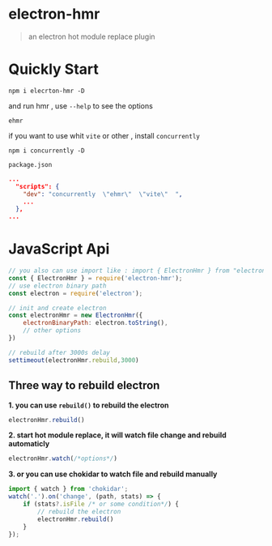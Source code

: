 # electron-hmr
> an electron hot module replace plugin

# Quickly Start

```shell
npm i elecrton-hmr -D
```
and run hmr , use `--help` to see the options
```
ehmr
```
if you want to use whit `vite` or other , install `concurrently`
```shell
npm i concurrently -D
```
`package.json`

```json
...
  "scripts": {
    "dev": "concurrently  \"ehmr\"  \"vite\"  ",
    ...
  },
...
```
# JavaScript Api

```js
// you also can use import like : import { ElectronHmr } from "electron-hmr"
const { ElectronHmr } = require('electron-hmr');
// use electron binary path
const electron = require('electron');

// init and create electron
const electronHmr = new ElectronHmr({
    electronBinaryPath: electron.toString(),
    // other options
})

// rebuild after 3000s delay
settimeout(electronHmr.rebuild,3000)
```
##  Three way to rebuild electron 

**1. you can use `rebuild()` to rebuild the electron**

```js
electronHmr.rebuild()
```
 **2. start hot module replace, it will watch file change and rebuild automaticly**
```js
electronHmr.watch(/*options*/)
```
**3. or you can use chokidar to watch file and rebuild manually** 

```js
import { watch } from 'chokidar';
watch('.').on('change', (path, stats) => {
    if (stats?.isFile /* or some condition*/) {
        // rebuild the electron
        electronHmr.rebuild()
    }
});
```
